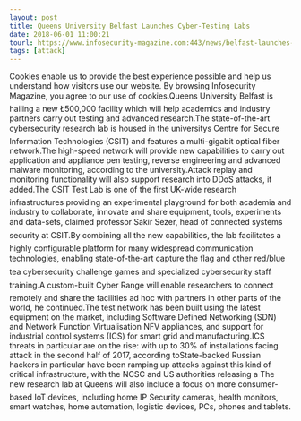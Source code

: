 ```yaml
---
layout: post
title: Queens University Belfast Launches Cyber-Testing Labs
date: 2018-06-01 11:00:21
tourl: https://www.infosecurity-magazine.com:443/news/belfast-launches-cybertesting-labs/
tags: [attack]
---
```

Cookies enable us to provide the best experience possible and help us understand how visitors use our website. By browsing Infosecurity Magazine, you agree to our use of cookies.Queens University Belfast is hailing a new Ł500,000 facility which will help academics and industry partners carry out testing and advanced research.The state-of-the-art cybersecurity research lab is housed in the universitys Centre for Secure Information Technologies (CSIT) and features a multi-gigabit optical fiber network.The high-speed network will provide new capabilities to carry out application and appliance pen testing, reverse engineering and advanced malware monitoring, according to the university.Attack replay and monitoring functionality will also support research into DDoS attacks, it added.The CSIT Test Lab is one of the first UK-wide research infrastructures providing an experimental playground for both academia and industry to collaborate, innovate and share equipment, tools, experiments and data-sets, claimed professor Sakir Sezer, head of connected systems security at CSIT.By combining all the new capabilities, the lab facilitates a highly configurable platform for many widespread communication technologies, enabling state-of-the-art capture the flag and other red/blue tea cybersecurity challenge games and specialized cybersecurity staff training.A custom-built Cyber Range will enable researchers to connect remotely and share the facilities ad hoc with partners in other parts of the world, he continued.The test network has been built using the latest equipment on the market, including Software Defined Networking (SDN) and Network Function Virtualisation NFV appliances, and support for industrial control systems (ICS) for smart grid and manufacturing.ICS threats in particular are on the rise: with up to 30% of installations facing attack in the second half of 2017, according toState-backed Russian hackers in particular have been ramping up attacks against this kind of critical infrastructure, with the NCSC and US authorities releasing a The new research lab at Queens will also include a focus on more consumer-based IoT devices, including home IP Security cameras, health monitors, smart watches, home automation, logistic devices, PCs, phones and tablets.